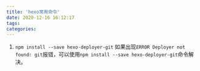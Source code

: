 ```yaml
---
title: 'hexo常用命令'
date: 2020-12-16 16:12:17
tags:
categories:
---
```

1. `npm install --save hexo-deployer-git`
如果出现`ERROR Deployer not found: git`报错，可以使用`npm install --save hexo-deployer-git`命令解决。


